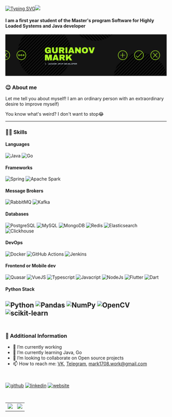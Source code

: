[![Typing SVG](https://readme-typing-svg.herokuapp.com?font=Fira+Code&size=25&pause=1000&color=8FFF3B&background=14141400&vCenter=true&width=435&height=30&lines=Hi+there+%F0%9F%91%8B%2C+my+name+is+Mark)](https://git.io/typing-svg)<img src="https://media.giphy.com/media/WUlplcMpOCEmTGBtBW/giphy.gif" width="50"> 

#### I am a first year student of the Master's program Software for Highly Loaded Systems and Java developer 
[![secret](https://github.com/Mark1708/Mark1708/blob/master/assets/header.png?raw=true)](https://www.linkedin.com/in/mark-gurianov-605616201/)

### 😉 About me
Let me tell you about myself! I am an ordinary person with an extraordinary desire to improve myself)


You know what's weird? I don't want to stop😂

---

### 💪🏻  Skills
#### Languages
![Java](https://img.shields.io/badge/-Java-0a0a0a?style=for-the-badge&logo=OpenJDK) 
![Go](https://img.shields.io/badge/-Go-0a0a0a?style=for-the-badge&logo=Go) 
<br/>

#### Frameworks
![Spring](https://img.shields.io/badge/-Spring-0a0a0a?style=for-the-badge&logo=Spring) 
![Apache Spark](https://img.shields.io/badge/-Apache&Spark-0a0a0a?style=for-the-badge&logo=Apache&Spark) 
<br/>

#### Message Brokers
![RabbitMQ](https://img.shields.io/badge/-RabbitMQ-0a0a0a?style=for-the-badge&logo=rabbitmq) 
![Kafka](https://img.shields.io/badge/-Kafka-0a0a0a?style=for-the-badge&logo=apachekafka)
<br/>

#### Databases
![PostgreSQL](https://img.shields.io/badge/-PostgreSQL-0a0a0a?style=for-the-badge&logo=postgresql) 
![MySQL](https://img.shields.io/badge/-MySQL-0a0a0a?style=for-the-badge&logo=MySQL) 
![MongoDB](https://img.shields.io/badge/-MongoDB-0a0a0a?style=for-the-badge&logo=MongoDB) 
![Redis](https://img.shields.io/badge/-Redis-0a0a0a?style=for-the-badge&logo=redis) 
![Elasticsearch](https://img.shields.io/badge/-Elasticsearch-0a0a0a?style=for-the-badge&logo=Elasticsearch) 
![Clickhouse](https://img.shields.io/badge/-Clickhouse-0a0a0a?style=for-the-badge&logo=Clickhouse) 
<br/>

#### DevOps
![Docker](https://img.shields.io/badge/-Docker-0a0a0a?style=for-the-badge&logo=Docker) 
![GitHub Actions](https://img.shields.io/badge/-githubactions-0a0a0a?style=for-the-badge&logo=githubactions) 
![Jenkins](https://img.shields.io/badge/-jenkins-0a0a0a?style=for-the-badge&logo=jenkins) 
<br/>

#### Frontend or Mobile dev
![Quasar](https://img.shields.io/badge/-quasar-0a0a0a?style=for-the-badge&logo=quasar) 
![VueJS](https://img.shields.io/badge/-vue.js-0a0a0a?style=for-the-badge&logo=vuedotjs) 
![Typescript](https://img.shields.io/badge/-typescript-0a0a0a?style=for-the-badge&logo=typescript)
![Javacript](https://img.shields.io/badge/-javascript-0a0a0a?style=for-the-badge&logo=javascript)
![NodeJs](https://img.shields.io/badge/-node.js-0a0a0a?style=for-the-badge&logo=nodedotjs) 
![Flutter](https://img.shields.io/badge/-flutter-0a0a0a?style=for-the-badge&logo=flutter) 
![Dart](https://img.shields.io/badge/-Dart-0a0a0a?style=for-the-badge&logo=Dart) 
<br/>

#### Python Stack
![Python](https://img.shields.io/badge/-Python-0a0a0a?style=for-the-badge&logo=Python)
![Pandas](https://img.shields.io/badge/-pandas-0a0a0a?style=for-the-badge&logo=pandas)
![NumPy](https://img.shields.io/badge/-numpy-0a0a0a?style=for-the-badge&logo=numpy)
![OpenCV](https://img.shields.io/badge/-opencv-0a0a0a?style=for-the-badge&logo=opencv)
![scikit-learn](https://img.shields.io/badge/-scikitlearn-0a0a0a?style=for-the-badge&logo=scikitlearn)
<br/>
<br/>
---
### 📄  Additional Information
- 🔭 I’m currently working
- 🌱 I’m currently learning Java, Go
- 👯 I’m looking to collaborate on Open source projects 
- 📫 How to reach me: [VK](https://vk.com/mgurianov), [Telegram](https://t.me/MarkStav), mark1708.work@gmail.com

<br/>

[<img src='https://cdn.jsdelivr.net/npm/simple-icons@3.0.1/icons/github.svg' alt='github' height='40'>](https://github.com/https://github.com/Mark1708)  [<img src='https://cdn.jsdelivr.net/npm/simple-icons@3.0.1/icons/linkedin.svg' alt='linkedin' height='40'>](https://www.linkedin.com/in/mark1708/)  [<img src='https://cdn.jsdelivr.net/npm/simple-icons@3.0.1/icons/icloud.svg' alt='website' height='40'>](https://mark1708.github.io/)  

<br/>
<table style="border:0px solid white;">
  <tr style="border:0px solid white;">
    <td style="border:0px solid white;">
      <img src="https://github-readme-stats.vercel.app/api?username=Mark1708&show_icons=true&theme=chartreuse-dark">
    </td>
    <td style="border:0px solid white;">
      <img src="https://github-readme-stats.vercel.app/api/top-langs/?username=Mark1708&hide=jupyter%20notebook,css,stylus,scss,html,Dockerfile&langs_count=10&show&theme=chartreuse-dark&layout=compact">
    </td> 
  </tr>
</table>

